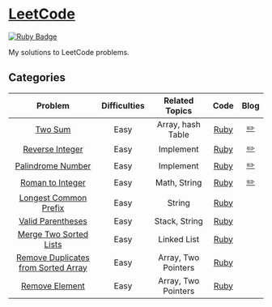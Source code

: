 # [LeetCode](https://leetcode.com/) 
[![Ruby Badge](https://img.shields.io/badge/Ruby-2.7.0-red)](#)

My solutions to LeetCode problems.

## Categories
| Problem | Difficulties | Related Topics | Code | Blog |
|:-------:|:------------:|:--------------:|:----:|:-----------:|
| [Two Sum][1] | Easy    | Array, hash Table | [Ruby](./easy/two_sum.rb) | [:pencil2:](https://www.jioneeu.com/en-leetcode-1-two-sum) |
| [Reverse Integer][7] | Easy    | Implement | [Ruby](./easy/reverse_integer.rb) | [:pencil2:](https://www.jioneeu.com/en-leetcode-7-reverse-integer) |
| [Palindrome Number][9] | Easy    | Implement | [Ruby](./easy/palindrome_number.rb) | [:pencil2:](https://www.jioneeu.com/en-leetcode-9-palindrome-number) |
| [Roman to Integer][13] | Easy    | Math, String | [Ruby](./easy/roman-to-integer.rb) |[:pencil2:](https://www.jioneeu.com/en-leetcode-13-roman-to-integer) |
| [Longest Common Prefix][14] | Easy    | String | [Ruby](./easy/longest-common-prefix.rb) | |
| [Valid Parentheses][20] | Easy    | Stack, String | [Ruby](./easy/valid-parentheses.rb) | |
| [Merge Two Sorted Lists][21] | Easy    | Linked List | [Ruby](./easy/merge-two-sorted-lists.rb) | |
| [Remove Duplicates from Sorted Array][26] | Easy    | Array, Two Pointers | [Ruby](./easy/remove-duplicates-from-sorted-array.rb) | |
| [Remove Element][27] | Easy    | Array, Two Pointers | [Ruby](./easy/remove-element.rb) | |

[1]: https://leetcode.com/problems/two-sum/
[7]: https://leetcode.com/problems/reverse-integer/
[9]: https://leetcode.com/problems/palindrome_number/
[13]: https://leetcode.com/problems/roman-to-integer/
[14]: https://leetcode.com/problems/longest-common-prefix/
[20]: https://leetcode.com/problems/valid-parentheses/
[21]: https://leetcode.com/problems/merge-two-sorted-list/
[26]: https://leetcode.com/problems/remove-duplicates-from-two-sorted-array/
[27]: https://leetcode.com/problems/remove-element/
